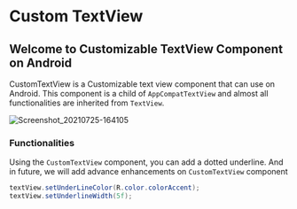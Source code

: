 # Custom TextView

## Welcome to Customizable TextView Component on Android

CustomTextView is a Customizable text view component that can use on Android. This component is a child of `AppCompatTextView` and almost all functionalities are inherited from `TextView`. 

![Screenshot_20210725-164105](https://user-images.githubusercontent.com/18427041/126897145-e752e4c9-f015-4314-95d6-812581609d80.jpg)

### Functionalities 
Using the `CustomTextView` component, you can add a dotted underline. And in future, we will add advance enhancements on `CustomTextView` component

```java
textView.setUnderLineColor(R.color.colorAccent);
textView.setUnderlineWidth(5f);
```

